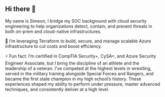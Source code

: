 ## Hi there 👋

My name is Simeon, I bridge my SOC background with cloud security engineering to help organizations detect, contain, and prevent threats in both on-prem and cloud-native infrastructures.

🔭 I’m leveraging Terraform to build, secure, and manage scalable Azure infrastructure to cut costs and boost efficiency.

⚡ Fun fact: I’m certified in CompTIA Security+, CySA+, and Azure Security Engineer Associate, but I bring the discipline of an athlete and the leadership of a veteran. I’ve competed at the highest levels in wrestling, served in the military training alongside Special Forces and Rangers, and became the first state champion in my high school’s history. These experiences shaped my ability to perform under pressure, master advanced techniques, and consistently deliver at a high level.

<!--
**simeon20/simeon20** is a ✨ _special_ ✨ repository because its `README.md` (this file) appears on your GitHub profile.

Here are some ideas to get you started:

- 🔭 I’m currently working on ...
- 🌱 I’m currently learning ...
- 👯 I’m looking to collaborate on ...
- 🤔 I’m looking for help with ...
- 💬 Ask me about ...
- 📫 How to reach me: ...
- 😄 Pronouns: ...
- ⚡ Fun fact: ...
-->
